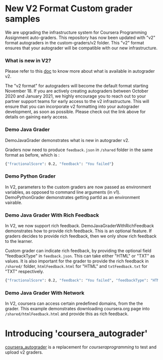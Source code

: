 # New V2 Format Custom grader samples

We are upgrading the infrastructure system for Coursera Programming Assignment auto-graders. This repository has now been updated with "v2" format autograders in the custom-graders/v2 folder. This "v2" format ensures that your autograder will be compatible with our new infrastructure.

### What is new in V2?
Please refer to this [doc](https://docs.google.com/document/d/1pC6nvQbgVGoQ1LUoKKfxc-Hi4NkhhlnKKG_Wnydu5p8/) to know more about what is available in autograder v2.

The "v2 format" for autograders will become the default format starting November 18. If you are actively creating autograders between October 2020 and January 2021, we highly encourage you to reach out to your partner support teams for early access to the v2 infrastructure. This will ensure that you can incorporate v2 formatting into your autograder development, as soon as possible. Please check out the link above for details on gaining early access.

### Demo Java Grader

DemoJavaGrader demonstrates what is new in autograder v2.

Graders now need to produce ``feedback.json`` in ``/shared`` folder in the same format as before, which is : 
```sh
{"fractionalScore": 0.2, "feedback": "You failed"}
```

### Demo Python Grader

In V2, parameters to the custom graders are now passed as environment variables, as opposed to command line arguments (in v1). DemoPythonGrader demonstrates getting partId as an environment vairable.

### Demo Java Grader With Rich Feedback

In V2, we now support rich feedback. DemoJavaGraderWithRichFeedback demonstrates how to provide rich feedback. This is an optional feature. If graders decides to provide rich feedback, then we only show rich feedback to the learner.

Custom grader can indicate rich feedback, by providing the optional field "feedbackType" in ``feedback.json``. This can take either "HTML" or "TXT" as values. It is also important for the grader to provide the rich feedback in ``/shared/`` folder, ``htmlFeedback.html`` for "HTML" and ``txtFeedback.txt`` for "TXT" respectively.

```sh
{"fractionalScore": 0.2, "feedback": "You failed", "feedbackType": "HTML"}
```

### Demo Java Grader With Network

In V2, coursera can access certain predefined domains, from the the grader. This example demonstrates downloading coursera.org page into ``/shared/htmlFeedback.html`` and provide this as rich feedback. 


# Introducing 'coursera_autograder'

[coursera_autograder](https://github.com/coursera/coursera_autograder/blob/master/README.rst) is a replacement for *courseraprogramming* to test and upload v2 graders.


